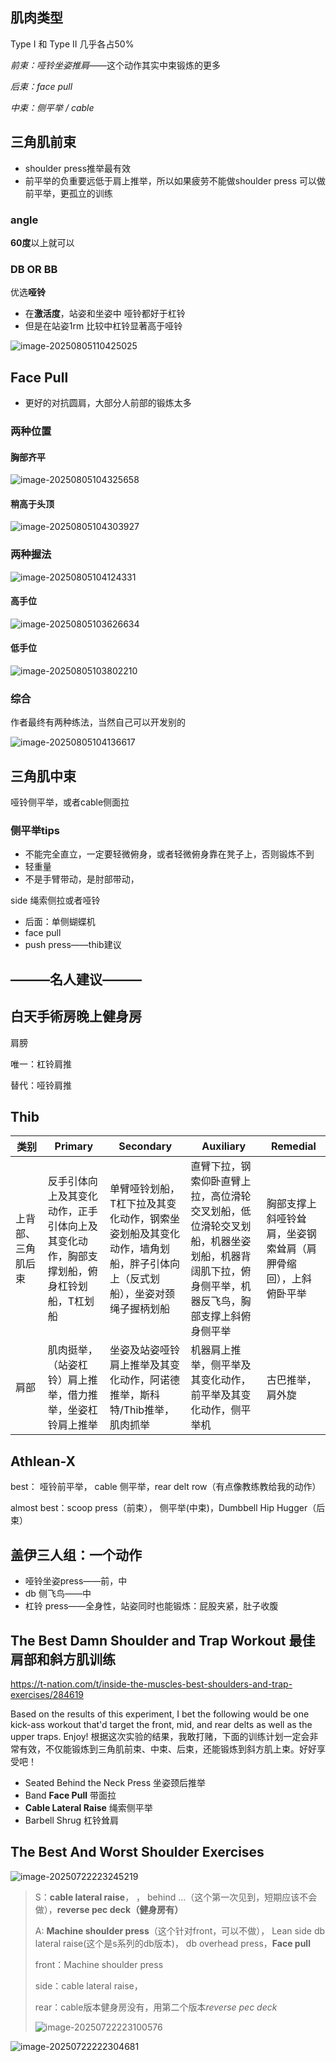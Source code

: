 ## 肌肉类型

 Type I 和 Type II  几乎各占50%

*前束：哑铃坐姿推肩*——这个动作其实中束锻炼的更多

*后束：face pull*

*中束：侧平举 / cable*



## 三角肌前束

* shoulder press推举最有效
* 前平举的负重要远低于肩上推举，所以如果疲劳不能做shoulder press 可以做前平举，更孤立的训练

### angle

**60度**以上就可以

### DB OR BB

优选**哑铃**

* 在**激活度**，站姿和坐姿中 哑铃都好于杠铃
* 但是在站姿1rm 比较中杠铃显著高于哑铃

![image-20250805110425025](../images/image-20250805110425025.png)

## Face Pull

* 更好的对抗圆肩，大部分人前部的锻炼太多



### 两种位置

#### 胸部齐平

![image-20250805104325658](../images/image-20250805104325658.png)

#### 稍高于头顶

![image-20250805104303927](../images/image-20250805104303927.png)

### 两种握法

![image-20250805104124331](../images/image-20250805104124331.png)

#### 高手位

![image-20250805103626634](../images/image-20250805103626634.png)

#### 低手位

![image-20250805103802210](../images/image-20250805103802210.png)

### 综合 

作者最终有两种练法，当然自己可以开发别的

![image-20250805104136617](../images/image-20250805104136617.png)



## 三角肌中束

 哑铃侧平举，或者cable侧面拉

### 侧平举tips

* 不能完全直立，一定要轻微俯身，或者轻微俯身靠在凳子上，否则锻炼不到
* 轻重量
* 不是手臂带动，是肘部带动，



side 绳索侧拉或者哑铃

* 后面：单侧蝴蝶机
* face pull
* push press——thib建议



## ———名人建议———



## 白天手術房晚上健身房

肩膀

唯一：杠铃肩推

替代：哑铃肩推

##  Thib

| 类别               | Primary                                                      | Secondary                                                    | Auxiliary                                                    | Remedial                                                     |
| ------------------ | ------------------------------------------------------------ | ------------------------------------------------------------ | ------------------------------------------------------------ | ------------------------------------------------------------ |
| 上背部、三角肌后束 | 反手引体向上及其变化动作，正手引体向上及其变化动作，胸部支撑划船，俯身杠铃划船，T杠划船 | 单臂哑铃划船，T杠下拉及其变化动作，钢索坐姿划船及其变化动作，墙角划船，胖子引体向上（反式划船），坐姿对颈绳子握柄划船 | 直臂下拉，钢索仰卧直臂上拉，高位滑轮交叉划船，低位滑轮交叉划船，机器坐姿划船，机器背阔肌下拉，俯身侧平举，机器反飞鸟，胸部支撑上斜俯身侧平举 | 胸部支撑上斜哑铃耸肩，坐姿钢索耸肩（肩胛骨缩回），上斜俯卧平举 |
| 肩部               | 肌肉挺举，（站姿杠铃）肩上推举，借力推举，坐姿杠铃肩上推举   | 坐姿及站姿哑铃肩上推举及其变化动作，阿诺德推举，斯科特/Thib推举，肌肉抓举 | 机器肩上推举，侧平举及其变化动作，前平举及其变化动作，侧平举机 | 古巴推举，肩外旋                                             |

##  Athlean-X

best： 哑铃前平举， cable 侧平举，rear delt row（有点像教练教给我的动作）

almost best：scoop press（前束）， 侧平举(中束)，Dumbbell Hip Hugger（后束）



##  盖伊三人组：一个动作

* 哑铃坐姿press——前，中
* db 侧飞鸟——中
* 杠铃 press——全身性，站姿同时也能锻炼：屁股夹紧，肚子收腹



##  The Best Damn Shoulder and Trap Workout 最佳肩部和斜方肌训练

https://t-nation.com/t/inside-the-muscles-best-shoulders-and-trap-exercises/284619

Based on the results of this experiment, I bet the following would be one kick-ass workout that'd target the front, mid, and rear delts as well as the upper traps. Enjoy!
根据这次实验的结果，我敢打赌，下面的训练计划一定会非常有效，不仅能锻炼到三角肌前束、中束、后束，还能锻炼到斜方肌上束。好好享受吧！

- Seated Behind the Neck Press
  坐姿颈后推举
- Band **Face Pull** 带面拉
- **Cable Lateral Raise** 绳索侧平举
- Barbell Shrug 杠铃耸肩

##  The Best And Worst Shoulder Exercises

![image-20250722223245219](../images/image-20250722223245219.webp)

> S：**cable lateral raise**， ， behind ...（这个第一次见到，短期应该不会做），**reverse pec deck（健身房有）**
>
> A: **Machine shoulder press**（这个针对front，可以不做）， Lean  side db lateral raise(这个是s系列的db版本)， db overhead press，**Face pull**
>
> front：Machine shoulder press
>
> side：cable lateral raise，
>
> rear：cable版本健身房没有，用第二个版本*reverse pec deck*
>
> ![image-20250722223100576](../images/image-20250722223100576.webp)

![image-20250722222304681](../images/image-20250722222304681.webp)